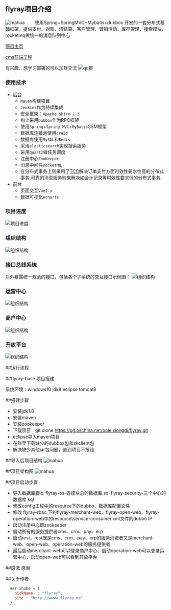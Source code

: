 ## flyray项目介绍
![mahua](flyray-doc/logo.jpg)
　　使用Spring+SpringMVC+Mybatis+dubbox 开发的一套分布式基础框架，提供支付、对账、清结算、客户管理、营销活动、库存管理、搜索模块、rocketmq做统一的消息队列中心

[项目主页](http://www.flyray.me)

[cms前端工程](https://git.oschina.net/boleixiongdi/flyray-cms-ui)

有兴趣、想学习部署的可以加群交流
![qq群](flyray-doc/qq.png)

### 使用技术

* 后台
	* `Maven`构建项目
	* `Jenkins`作为持续集成
	* 安全框架：`Apache Shiro 1.3`
	* 构上采用`Dubbox`作为RPC框架
	* 使用`Spring`+`Spring MVC`+`MyBatis`SSM框架
	* 数据库连接池使用`druid`
	* 数据库使用`MySQL`和`Redis`
	* 采用`elasticsearch`实现搜索服务
	* 采用`quartz`做任务调度
	* 注册中心`ZooKeeper`
	* 消息中间件`RocketMQ`,
	* 在分布式事务上则采用了[TCC](https://github.com/changmingxie/tcc-transaction)解决订单支付方面时效性要求性高的分布式事务,可靠的消息服务则来解决如会计记录等时效性要求低的分布式事务.
* 前台
	* 页面交互`Vue2.x`
	* 数据可视化`echarts `

### 项目进度

![项目进度](flyray-doc/flyray-schedule.png)

### 组织结构

![组织结构](flyray-doc/projectStructure3.png)

### 接口总线系统
对外暴露统一规范的接口，包括各个子系统的交互接口示例图：
![组织结构](flyray-doc/projectStructures.png)
### 运营中心
![组织结构](flyray-doc/operation.png)
### 商户中心
![组织结构](flyray-doc/merchant.png)
### 开放平台
![组织结构](flyray-doc/open.png)

##运行流程

##flyray-base 项目搭建

系统环境：windows10 jdk8 eclipse tomcat8

##搭建步骤

* 安装jdk1.8
* 安装maven
* 安装zookeeper
* 下载项目：git clone https://git.oschina.net/boleixiongdi/flyray.git
* eclipse导入maven项目
* 在群里下载缺少的dubbox包和zkclient包
* 解决缺少其他jar包问题，直到项目不报错


##导入后项目结构
![mahua](flyray-doc/项目结构.png)

##项目架构图
![mahua](flyray-doc/projectStructures.png)

##项目启动步骤
* 导入数据库脚本 flyray-os-各模块总的数据库.sql flyray-security-三个中心的数据库.sql
* 修改config工程中的resource下的dubbo、数据库配置文件
* 修改  flyray-rbac 下的flyray-merchant-web、flyray-open-web、flyray-operation-web中的resource\service-consumer.xml文件的dubbo IP
* 启动注册中心即zookeeper
* 启动所有的服务提供者cms、crm、pay、erp
* 启动rest，rest既是cms、crm、pay、erp的服务消费者又是merchant-web、open-web、operation-web的服务提供者
* 最后启动merchant-web可以登录商户中心、启动operation-web可以登录运营中心、启动open-web可以看到开放平台

##感激
感谢

##关于作者

```javascript
  var ihubo = {
    nickName  : "flyray",
    site : "http://wwww.flyray.me"
  }
```